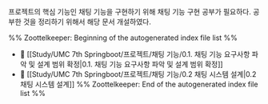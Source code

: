 
프로젝트의 핵심 기능인 채팅 기능을 구현하기 위해 채팅 기능 구현 공부가 필요하다. 공부한 것을 정리하기 위해서 해당 문서 개설하였다.


%% Zoottelkeeper: Beginning of the autogenerated index file list  %%
- 📄 [[Study/UMC 7th Springboot/프로젝트/채팅 기능/0.1. 채팅 기능 요구사항 파악 및 설계 범위 확정|0.1. 채팅 기능 요구사항 파악 및 설계 범위 확정]]
- 📄 [[Study/UMC 7th Springboot/프로젝트/채팅 기능/0.2 채팅 시스템 설계|0.2 채팅 시스템 설계]]
%% Zoottelkeeper: End of the autogenerated index file list  %%
